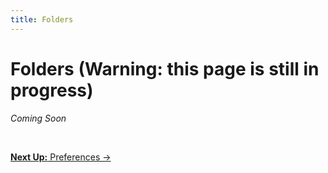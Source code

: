 ```yaml
---
title: Folders
---
```


<h1>Folders <span class="subheader"> (Warning: this page is still in progress)</span></h1>

*Coming Soon*

<br>

<p class="text-center medium-text-right">
  <a href="/docs/page-layouts/preferences/"><b>Next Up:</b> Preferences →</a>
</p>
